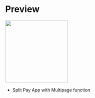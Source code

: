 # Preview


<img src = "https://github.com/user-attachments/assets/5bdcce5f-e781-47f0-9f37-2b5d4b3d20d3" style = "width: 200px">


- Split Pay App with Multipage function

